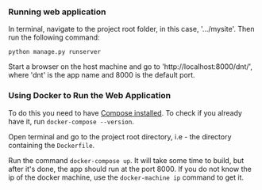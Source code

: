 ### Running web application

In terminal, navigate to the project root folder, in this case, '.../mysite'. Then run the following command:

`python manage.py runserver`

Start a browser on the host machine and go to 'http://localhost:8000/dnt/', where 'dnt' is the app name and 8000 is the default port.

### Using Docker to Run the Web Application

To do this you need to have [Compose installed](https://docs.docker.com/compose/install/). To check if you already have it, run `docker-compose --version`. 

Open terminal and go to the project root directory, i.e - the directory containing the `Dockerfile`. 

Run the command `docker-compose up`. It will take some time to build, but after it's done, the app should run at the port 8000. If you do not know the ip of the docker machine, use the `docker-machine ip` command to get it.
